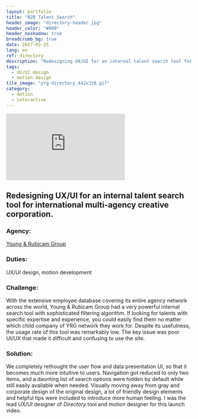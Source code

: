 ```yaml
---
layout: portfolio
title: "B2B Talent Search"
header_image: "directory-header.jpg"
header_color: "#000"
header_noshadow: true
breadcrumb_bg: true
date: 2017-03-25
lang: en
ref: directory
description: "Redesigning UX/UI for an internal talent search tool for international multi-agency creative corporation."
tags:
  - UX/UI design
  - motion design
tile_image: "yrg-directory_442x330.gif"
category:
  - motion
  - interactive
---
```

<div class="emb-video vimeo wide">
  <iframe src="https://player.vimeo.com/video/44960534?title=0&byline=0&portrait=0" width="320" height="180" frameborder="0" webkitallowfullscreen mozallowfullscreen allowfullscreen></iframe>
</div>

<section class="project-summary">
  <h1>Redesigning UX/UI for an internal talent search tool for international multi-agency creative corporation.</h1>
  <section class="info">
    <h3>Agency:</h3>
    <p><a href="http://yrgrp.com" target="_blank">Young &amp; Rubicam Group</a></p>
  </section>
  <section class="info">
    <h3>Duties:</h3>
    <p>UX/UI design, motion development</p>
  </section>
  <section class="info">
    <h3>Challenge:</h3>
    <p>With the extensive employee database covering its entire agency network across the world, Young &amp; Rubicam Group had a very powerful internal search tool with sophisticated filtering algorithm. If looking for talents with specific expertise and experience, you could easily find them no matter which child company of YRG network they work for. Despite its usefulness, the usage rate of this tool was remarkably low. The key issue was poor UI/UX that made it difficult and confusing to use the site.
    </p>
  </section>
  <section class="info">
    <h3>Solution:</h3>
    <p>We completely rethought the user flow and data presentation UI, so that it becomes much more intuitive to users. Navigation got reduced to only two items, and a daunting list of search options were hidden by default while still easily available when needed. Visually moving away from gray and corporate design of the original design, a lot of friendly design elements and helpful tips were included to introduce more human feeling. I was the lead UX/UI designer of <em>Directory</em> tool and motion designer for this launch video.
    </p>
  </section>
</section>
